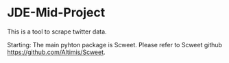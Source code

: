 # JDE-Mid-Project
This is a tool to scrape twitter data.

Starting:
The main pyhton package is Scweet.
Please refer to Scweet github https://github.com/Altimis/Scweet.



